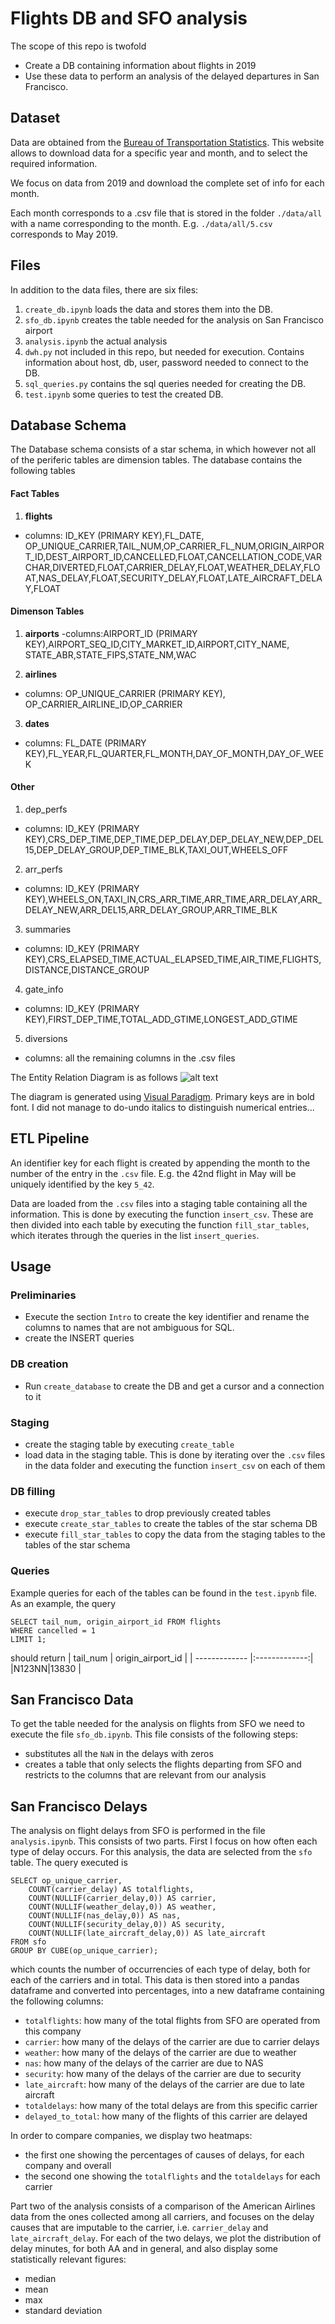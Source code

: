 # Flights DB and SFO analysis

The scope of this repo is twofold 
- Create a DB containing information about flights in 2019
- Use these data to perform an analysis of the delayed departures in San Francisco.

## Dataset
Data are obtained from the [Bureau of Transportation Statistics](https://www.transtats.bts.gov/DL_SelectFields.asp?Table_ID=236&DB_Short_Name=On-Time). This website allows to download data for a specific year and month, and to select the required information. 

We focus on data from 2019 and download the complete set of info for each month.

Each month corresponds to a .csv file that is stored in the folder ```./data/all``` with a name corresponding to the month. E.g. ```./data/all/5.csv``` corresponds to May 2019.
## Files 
In addition to the data files, there are six files:
1. ```create_db.ipynb```  loads the data and stores them into the DB.
2. ```sfo_db.ipynb``` creates the table needed for the analysis on San Francisco airport
3. ```analysis.ipynb``` the actual analysis
4. ```dwh.py``` not included in this repo, but needed for execution. Contains information about host, db, user, password needed to connect to the DB.
5. ```sql_queries.py``` contains the sql queries needed for creating the DB.
6. ```test.ipynb``` some queries to test the created DB.


## Database Schema
The Database schema consists of a star schema, in which however not all of the periferic tables are dimension tables. The database contains the following tables
#### Fact Tables 
1. **flights** 
- columns:     ID_KEY (PRIMARY KEY),FL_DATE, OP_UNIQUE_CARRIER,TAIL_NUM,OP_CARRIER_FL_NUM,ORIGIN_AIRPORT_ID,DEST_AIRPORT_ID,CANCELLED,FLOAT,CANCELLATION_CODE,VARCHAR,DIVERTED,FLOAT,CARRIER_DELAY,FLOAT,WEATHER_DELAY,FLOAT,NAS_DELAY,FLOAT,SECURITY_DELAY,FLOAT,LATE_AIRCRAFT_DELAY,FLOAT


#### Dimenson Tables
1. **airports** 
 -columns:AIRPORT_ID (PRIMARY KEY),AIRPORT_SEQ_ID,CITY_MARKET_ID,AIRPORT,CITY_NAME, STATE_ABR,STATE_FIPS,STATE_NM,WAC

2. **airlines** 
- columns: OP_UNIQUE_CARRIER (PRIMARY KEY), OP_CARRIER_AIRLINE_ID,OP_CARRIER               
3. **dates**
- columns: FL_DATE (PRIMARY KEY),FL_YEAR,FL_QUARTER,FL_MONTH,DAY_OF_MONTH,DAY_OF_WEEK

#### Other 
1. dep_perfs
- columns: ID_KEY (PRIMARY KEY),CRS_DEP_TIME,DEP_TIME,DEP_DELAY,DEP_DELAY_NEW,DEP_DEL15,DEP_DELAY_GROUP,DEP_TIME_BLK,TAXI_OUT,WHEELS_OFF
2. arr_perfs
- columns: ID_KEY (PRIMARY KEY),WHEELS_ON,TAXI_IN,CRS_ARR_TIME,ARR_TIME,ARR_DELAY,ARR_DELAY_NEW,ARR_DEL15,ARR_DELAY_GROUP,ARR_TIME_BLK   
3. summaries
- columns: ID_KEY (PRIMARY KEY),CRS_ELAPSED_TIME,ACTUAL_ELAPSED_TIME,AIR_TIME,FLIGHTS,DISTANCE,DISTANCE_GROUP
4. gate_info
- columns: ID_KEY (PRIMARY KEY),FIRST_DEP_TIME,TOTAL_ADD_GTIME,LONGEST_ADD_GTIME
5. diversions
- columns: all the remaining columns in the .csv files

The Entity Relation Diagram is as follows
![alt text](./star_schema.png)

The diagram is generated using [Visual Paradigm](https://online.visual-paradigm.com/diagrams/features/erd-tool/). Primary keys are in bold font. I did not manage to do-undo italics to distinguish numerical entries...


## ETL Pipeline

An identifier key for each flight is created by appending the month to the number of the entry in the ```.csv``` file. E.g. the 42nd flight in May will be uniquely identified by the key ```5_42```. 

Data are loaded from the ```.csv``` files into a staging table containing all the information. This is done by executing the function ```insert_csv```. These are then divided into each table by executing the function ```fill_star_tables```, which iterates through the queries in the list ```insert_queries```.


## Usage
### Preliminaries
- Execute the section ```Intro``` to create the key identifier and rename the columns to names that are not ambiguous for SQL.
- create the INSERT queries 
### DB creation
- Run ```create_database```  to create the DB and get a cursor and a connection to it
### Staging 
- create the staging table by executing ```create_table```
- load data in the staging table. This is done by iterating over the ```.csv``` files in the data folder and executing the function ```insert_csv``` on each of them
### DB filling
- execute ```drop_star_tables``` to drop previously created tables
- execute ```create_star_tables``` to create the tables of the star schema DB
- execute ```fill_star_tables``` to copy the data from the staging tables to the tables of the star schema

### Queries
Example queries for each of the tables can be found in the ```test.ipynb``` file. As an example, the query 
```
SELECT tail_num, origin_airport_id FROM flights
WHERE cancelled = 1
LIMIT 1;
```
should return 
| tail_num     | origin_airport_id     | 
| ------------- |:-------------:| 
|N123NN|13830         |


## San Francisco Data

To get the table needed for the analysis on flights from SFO we need to execute the file ```sfo_db.ipynb```. This file consists of the following steps:
- substitutes all the ```NaN``` in the delays with zeros
- creates a table that only selects the flights departing from SFO and restricts to the columns that are relevant from our analysis

## San Francisco Delays

The analysis on flight delays from SFO is performed in the file ```analysis.ipynb```. This consists of two parts. First I focus on how often each type of delay occurs. For this analysis, the data are selected from the ```sfo``` table. The query executed is 
```
SELECT op_unique_carrier,
    COUNT(carrier_delay) AS totalflights,
    COUNT(NULLIF(carrier_delay,0)) AS carrier,
    COUNT(NULLIF(weather_delay,0)) AS weather,
    COUNT(NULLIF(nas_delay,0)) AS nas,
    COUNT(NULLIF(security_delay,0)) AS security,
    COUNT(NULLIF(late_aircraft_delay,0)) AS late_aircraft
FROM sfo
GROUP BY CUBE(op_unique_carrier);
```
which counts the number of occurrencies of each type of delay, both for each of the carriers and in total. This data is then stored into a pandas dataframe and converted into percentages, into a  new dataframe containing the following columns:
- ```totalflights```: how many of the total flights from SFO are operated from this company
- ```carrier```: how many of the delays of the carrier are due to carrier delays
- ```weather```: how many of the delays of the carrier are due to weather
- ```nas```: how many of the delays of the carrier are due to NAS
- ```security```: how many of the delays of the carrier are due to security
- ```late_aircraft```: how many of the delays of the carrier are due to late aircraft
- ```totaldelays```: how many of the total delays are from this specific carrier
- ```delayed_to_total```: how many of the flights of this carrier are delayed

In order to compare companies, we display two heatmaps:
- the first one showing the percentages of causes of delays, for each company and overall
- the second one showing the ```totalflights``` and the ```totaldelays``` for each carrier


Part two of the analysis consists of a comparison of the American Airlines data from the ones collected among all carriers, and focuses on the delay causes that are imputable to the carrier, i.e. ```carrier_delay``` and ```late_aircraft_delay```. For each of the two delays, we plot the distribution of delay minutes, for both AA and in general, and also display some statistically relevant figures:
- median
- mean
- max
- standard deviation
